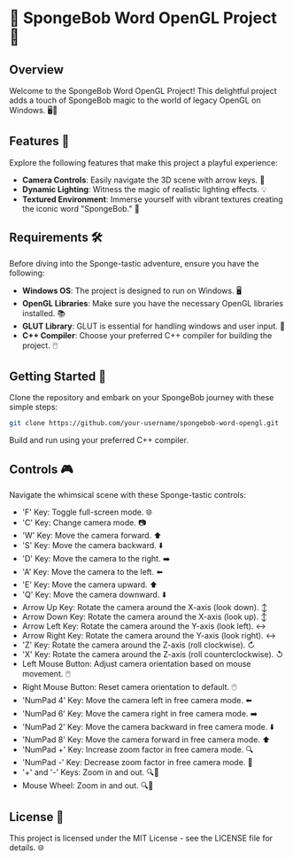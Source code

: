 # 🍍 SpongeBob Word OpenGL Project 🌊

## Overview

Welcome to the SpongeBob Word OpenGL Project! This delightful project adds a touch of SpongeBob magic to the world of legacy OpenGL on Windows. 🖥️🌟

## Features 🚀

Explore the following features that make this project a playful experience:

- **Camera Controls**: Easily navigate the 3D scene with arrow keys. 📸
- **Dynamic Lighting**: Witness the magic of realistic lighting effects. 💡
- **Textured Environment**: Immerse yourself with vibrant textures creating the iconic word "SpongeBob." 🌈

## Requirements 🛠️

Before diving into the Sponge-tastic adventure, ensure you have the following:

- **Windows OS**: The project is designed to run on Windows. 🖥️
- **OpenGL Libraries**: Make sure you have the necessary OpenGL libraries installed. 📚
- **GLUT Library**: GLUT is essential for handling windows and user input. 🍩
- **C++ Compiler**: Choose your preferred C++ compiler for building the project. 🖱️

## Getting Started 🚀

Clone the repository and embark on your SpongeBob journey with these simple steps:

```bash
git clone https://github.com/your-username/spongebob-word-opengl.git
```
Build and run using your preferred C++ compiler.

## Controls 🎮
Navigate the whimsical scene with these Sponge-tastic controls:

- 'F' Key: Toggle full-screen mode. 🌐
- 'C' Key: Change camera mode. 📷
- 'W' Key: Move the camera forward. ⬆️
- 'S' Key: Move the camera backward. ⬇️
- 'D' Key: Move the camera to the right. ➡️
- 'A' Key: Move the camera to the left. ⬅️
- 'E' Key: Move the camera upward. ⬆️
- 'Q' Key: Move the camera downward. ⬇️
- Arrow Up Key: Rotate the camera around the X-axis (look down). ↕️
- Arrow Down Key: Rotate the camera around the X-axis (look up). ↕️
- Arrow Left Key: Rotate the camera around the Y-axis (look left). ↔️
- Arrow Right Key: Rotate the camera around the Y-axis (look right). ↔️
- 'Z' Key: Rotate the camera around the Z-axis (roll clockwise). ↻
- 'X' Key: Rotate the camera around the Z-axis (roll counterclockwise). ↺
- Left Mouse Button: Adjust camera orientation based on mouse movement. 🖱️
- Right Mouse Button: Reset camera orientation to default. 🖱️
- 'NumPad 4' Key: Move the camera left in free camera mode. ⬅️
- 'NumPad 6' Key: Move the camera right in free camera mode. ➡️
- 'NumPad 2' Key: Move the camera backward in free camera mode. ⬇️
- 'NumPad 8' Key: Move the camera forward in free camera mode. ⬆️
- 'NumPad +' Key: Increase zoom factor in free camera mode. 🔍
- 'NumPad -' Key: Decrease zoom factor in free camera mode. 🔎
- '+' and '-' Keys: Zoom in and out. 🔍🔎
- Mouse Wheel: Zoom in and out. 🔍🔎

## License 📜
This project is licensed under the MIT License - see the LICENSE file for details. 🌐
